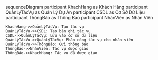 sequenceDiagram
    participant KhachHang as Khách Hàng
    participant QuảnLýTácVụ as Quản Lý Dự Án
    participant CSDL as Cơ Sở Dữ Liệu
    participant ThôngBáo as Thông Báo
    participant NhânViên as Nhân Viên
    
    KhachHang->>QuảnLýTácVụ: Tạo tác vụ
    QuảnLýTácVụ->>CSDL: Tạo bản ghi tác vụ
    CSDL->>QuảnLýTácVụ: Lưu vào cơ sở dữ liệu
    QuảnLýTácVụ->>QuảnLýTácVụ: Phân công tác vụ cho nhân viên
    QuảnLýTácVụ->>ThôngBáo: Gửi thông báo
    ThôngBáo->>NhânViên: Tác vụ được giao
    ThôngBáo->>KhachHang: Tác vụ đã được giao



